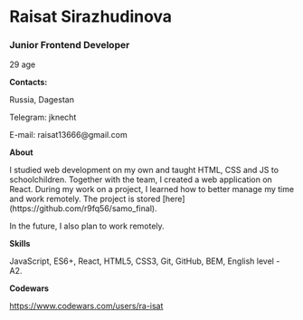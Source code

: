 # **Raisat Sirazhudinova** #

### **Junior Frontend Developer** ###
<p>29 age</p>

**Contacts:**
<p>Russia, Dagestan</p>
<p>Telegram: jknecht</p>
<p>E-mail: raisat13666@gmail.com</p>

**About**
<p>I studied web development on my own and taught HTML, CSS and JS to schoolchildren.
Together with the team, I created a web application on React. During my work on a project, I learned how to better manage my time and work remotely. The project is stored [here](https://github.com/r9fq56/samo_final).

In the future, I also plan to work remotely.
</p>

**Skills**
<p>JavaScript, ES6+, React, HTML5, CSS3, Git, GitHub, BEM, English level - A2.</p>

**Codewars** 

https://www.codewars.com/users/ra-isat

